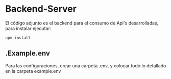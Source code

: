 # Backend-Server

El código adjunto es el backend para el consumo de Api's desarrolladas, para instalar ejecutar:

```
npm install
```

## .Example.env
Para las configuraciones, crear una carpeta .env, y colocar todo lo detallado en la carpeta example.env